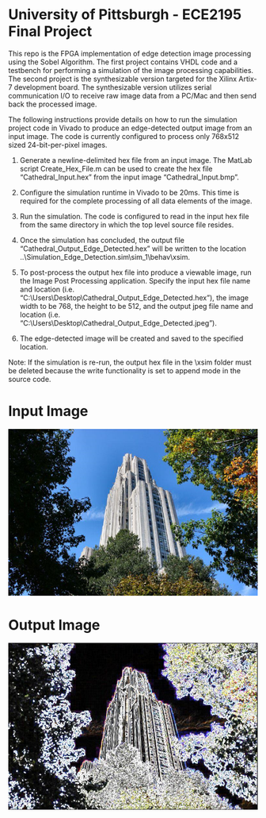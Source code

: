 # University of Pittsburgh - ECE2195 Final Project
This repo is the FPGA implementation of edge detection image processing using the Sobel Algorithm. The first project contains VHDL code and a testbench for performing a simulation of the image processing capabilities. The second project is the synthesizable version targeted for the Xilinx Artix-7 development board. The synthesizable version utilizes serial communication I/O to receive raw image data from a PC/Mac and then send back the processed image.

The following instructions provide details on how to run the simulation project code in Vivado to produce an edge-detected output image from an input image. The code is currently configured to process only 768x512 sized 24-bit-per-pixel images.

1. Generate a newline-delimited hex file from an input image. The MatLab script Create_Hex_File.m can be used to create the hex file “Cathedral_Input.hex” from the input image “Cathedral_Input.bmp”.

2. Configure the simulation runtime in Vivado to be 20ms. This time is required for the complete processing of all data elements of the image.

3. Run the simulation. The code is configured to read in the input hex file from the same directory in which the top level source file resides. 

4. Once the simulation has concluded, the output file “Cathedral_Output_Edge_Detected.hex” will be written to the location ..\Simulation_Edge_Detection.sim\sim_1\behav\xsim. 

5. To post-process the output hex file into produce a viewable image, run the Image Post Processing application. Specify the input hex file name and location (i.e. “C:\Users\Desktop\Cathedral_Output_Edge_Detected.hex”), the image width to be 768, the height to be 512, and the output jpeg file name and location (i.e. “C:\Users\Desktop\Cathedral_Output_Edge_Detected.jpeg”).

6. The edge-detected image will be created and saved to the specified location.


Note: If the simulation is re-run, the output hex file in the \xsim folder must be deleted because the write functionality is set to append mode in the source code.


# Input Image

![](/images/Cathedral_Input.bmp)

# Output Image

![](/images/Cathedral_Output_Edge_Detected.jpeg)

